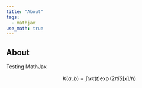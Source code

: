 ```yaml
---
title: "About"
tags:
  - mathjax
use_math: true
---
```


## About

Testing MathJax  

$$
K(a,b) = \int \mathcal{D}x(t) \exp(2\pi i S[x]/\hbar)
$$
